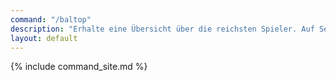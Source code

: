 ```yaml
---
command: "/baltop"
description: "Erhalte eine Übersicht über die reichsten Spieler. Auf Seite 2 kommst du zum Beispiel durch den Befehl '/baltop Seite 2'."
layout: default
---
```

{% include command_site.md %}

